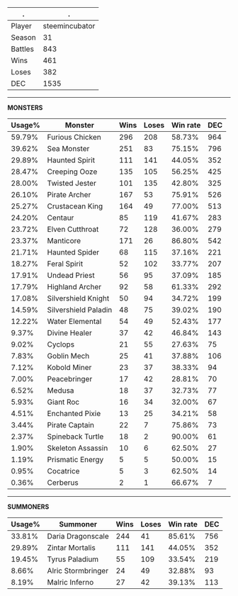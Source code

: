 .|.
|-|-
Player|steemincubator
Season|31
Battles|843
Wins|461
Loses|382
DEC|1535

---
**MONSTERS**

Usage%|Monster|Wins|Loses|Win rate|DEC|
-|-|-|-|-|-|
59.79%|Furious Chicken|296|208|58.73%|964|
39.62%|Sea Monster|251|83|75.15%|796|
29.89%|Haunted Spirit|111|141|44.05%|352|
28.47%|Creeping Ooze|135|105|56.25%|425|
28.00%|Twisted Jester|101|135|42.80%|325|
26.10%|Pirate Archer|167|53|75.91%|526|
25.27%|Crustacean King|164|49|77.00%|513|
24.20%|Centaur|85|119|41.67%|283|
23.72%|Elven Cutthroat|72|128|36.00%|279|
23.37%|Manticore|171|26|86.80%|542|
21.71%|Haunted Spider|68|115|37.16%|221|
18.27%|Feral Spirit|52|102|33.77%|207|
17.91%|Undead Priest|56|95|37.09%|185|
17.79%|Highland Archer|92|58|61.33%|292|
17.08%|Silvershield Knight|50|94|34.72%|199|
14.59%|Silvershield Paladin|48|75|39.02%|190|
12.22%|Water Elemental|54|49|52.43%|177|
9.37%|Divine Healer|37|42|46.84%|143|
9.02%|Cyclops|21|55|27.63%|75|
7.83%|Goblin Mech|25|41|37.88%|106|
7.12%|Kobold Miner|23|37|38.33%|94|
7.00%|Peacebringer|17|42|28.81%|70|
6.52%|Medusa|18|37|32.73%|77|
5.93%|Giant Roc|16|34|32.00%|67|
4.51%|Enchanted Pixie|13|25|34.21%|58|
3.44%|Pirate Captain|22|7|75.86%|73|
2.37%|Spineback Turtle|18|2|90.00%|61|
1.90%|Skeleton Assassin|10|6|62.50%|27|
1.19%|Prismatic Energy|5|5|50.00%|15|
0.95%|Cocatrice|5|3|62.50%|14|
0.36%|Cerberus|2|1|66.67%|7|

---
**SUMMONERS**

Usage%|Summoner|Wins|Loses|Win rate|DEC|
-|-|-|-|-|-|
33.81%|Daria Dragonscale|244|41|85.61%|756|
29.89%|Zintar Mortalis|111|141|44.05%|352|
19.45%|Tyrus Paladium|55|109|33.54%|219|
8.66%|Alric Stormbringer|24|49|32.88%|93|
8.19%|Malric Inferno|27|42|39.13%|113|
